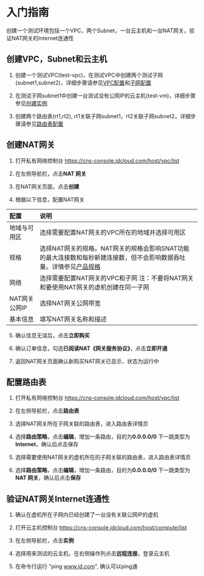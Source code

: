 # 入门指南
创建一个测试环境包括一个VPC，两个Subnet，一台云主机和一台NAT网关，验证NAT网关的Internet连通性

## 创建VPC，Subnet和云主机
1. 创建一个测试VPC(test-vpc)，在测试VPC中创建两个测试子网(subnet1,subnet2)，详细步骤请参见[VPC配置](../../Virtual-Private-Cloud/Operation-Guide/VPC-Configuration.md)和[子网配置](../../Virtual-Private-Cloud/Operation-Guide/Subnet-Configuration.md)

2. 在测试子网subnet1中创建一台测试没有公网IP的云主机(test-vm)，详细步骤参见[创建实例](../../../Elastic-Compute/Virtual-Machines/Operation-Guide/Instance/Create-Instance.md)

3. 创建两个路由表(rt1,rt2), rt1关联子网subnet1，rt2关联子网subnet2，详细步骤请参见[路由表配置](../../Virtual-Private-Cloud/Operation-Guide/Route-Table-Configuration.md)

## 创建NAT网关
1. 打开私有网络控制台 https://cns-console.jdcloud.com/host/vpc/list

2. 在左侧导航栏，点击**NAT 网关**

3. 在NAT网关页面，点击**创建**

4. 根据以下信息，配置NAT网关

| 配置 | 说明 |
| :- | :- |
| 地域与可用区 |	选择需要配置NAT网关的VPC所在的地域并选择可用区 |
| 规格 |	选择NAT网关的规格。NAT网关的规格会影响SNAT功能的最大连接数和每秒新建连接数，但不会影响数据吞吐量。详情参见[产品规格](../Introduction/Specifications.md) |
| 网络 |	选择需要配置NAT网关的VPC和子网 注：不要将NAT网关和要使用NAT网关的虚机创建在同一子网 |
| NAT网关公网IP |	选择NAT网关公网带宽 |
| 基本信息 |	填写NAT网关名称和描述 |

5. 确认信息无误后，点击**立即购买**

6. 确认订单信息，勾选**已阅读NAT《网关服务协议》**，点击**立即开通**

7. 返回NAT网关页面确认新购买NAT网关已显示，状态为运行中

## 配置路由表
1. 打开私有网络控制台 https://cns-console.jdcloud.com/host/vpc/list

2. 在左侧导航栏，点击**路由表**

3. 选择NAT网关所在子网关联的路由表，进入路由表详情页

4. 选择**路由策略**，点击**编辑**，增加一条路由，目的为**0.0.0.0/0**  下一跳类型为**Internet**，确认后点击保存

5. 选择需要使用NAT网关的虚机所在的子网关联的路由表，进入路由表详情页

6. 选择**路由策略**，点击**编辑**，增加一条路由，目的为**0.0.0.0/0**  下一跳类型为**NAT 网关**，确认后点击**保存**

## 验证NAT网关Internet连通性
1. 确认在虚机所在子网内已经创建了一台没有关联公网IP的虚机

2. 打开云主机控制台 https://cns-console.jdcloud.com/host/compute/list

3. 在左侧导航栏，点击**实例**

4. 选择用来测试的云主机，在右侧操作列点击**远程连接**，登录云主机

5. 在命令行运行 "ping www.jd.com", 确认可以ping通

